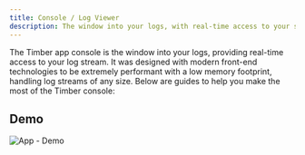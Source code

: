 ```yaml
---
title: Console / Log Viewer
description: The window into your logs, with real-time access to your stream.
---
```

The Timber app console is the window into your logs, providing real-time access to your log stream. It was designed with modern front-end technologies to be extremely performant with a low memory footprint, handling log streams of any size. Below are guides to help you make the most of the Timber console:

## Demo

![App - Demo](//images.contentful.com/h6vh38q7qvzk/4tgpCFPD5YkQE680QiS8Yu/8ffb62a2f8fbfcce985c24fe79e2f3d1/Screen_Recording_2017-08-12_at_06.59_PM.gif)
